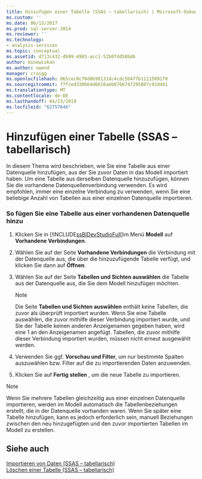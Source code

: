 ```yaml
---
title: Hinzufügen einer Tabelle (SSAS – tabellarisch) | Microsoft-Dokumentation
ms.custom: ''
ms.date: 06/13/2017
ms.prod: sql-server-2014
ms.reviewer: ''
ms.technology:
- analysis-services
ms.topic: conceptual
ms.assetid: d713c432-db99-4983-acc1-52b0fdd58bd6
author: minewiskan
ms.author: owend
manager: craigg
ms.openlocfilehash: 065cec0c70d0b98131dc4cdc5b477b11115091f8
ms.sourcegitcommit: f7fced330b64d6616aeb8766747295807c92dd41
ms.translationtype: MT
ms.contentlocale: de-DE
ms.lasthandoff: 04/23/2019
ms.locfileid: "62757646"
---
```

# <a name="add-a-table-ssas-tabular"></a>Hinzufügen einer Tabelle (SSAS – tabellarisch)
  In diesem Thema wird beschrieben, wie Sie eine Tabelle aus einer Datenquelle hinzufügen, aus der Sie zuvor Daten in das Modell importiert haben. Um eine Tabelle aus derselben Datenquelle hinzuzufügen, können Sie die vorhandene Datenquellenverbindung verwenden. Es wird empfohlen, immer eine einzelne Verbindung zu verwenden, wenn Sie eine beliebige Anzahl von Tabellen aus einer einzelnen Datenquelle importieren.  
  
### <a name="to-add-a-table-from-an-existing-data-source"></a>So fügen Sie eine Tabelle aus einer vorhandenen Datenquelle hinzu  
  
1.  Klicken Sie in [!INCLUDE[ssBIDevStudioFull](../../includes/ssbidevstudiofull-md.md)]im Menü **Modell** auf **Vorhandene Verbindungen**.  
  
2.  Wählen Sie auf der Seite **Vorhandene Verbindungen** die Verbindung mit der Datenquelle aus, die über die hinzuzufügende Tabelle verfügt, und klicken Sie dann auf **Öffnen**.  
  
3.  Wählen Sie auf der Seite **Tabellen und Sichten auswählen** die Tabelle aus der Datenquelle aus, die Sie dem Modell hinzufügen möchten.  
  
    > [!NOTE]  
    >  Die Seite **Tabellen und Sichten auswählen** enthält keine Tabellen, die zuvor als überprüft importiert wurden.  Wenn Sie eine Tabelle auswählen, die zuvor mithilfe dieser Verbindung importiert wurde, und Sie der Tabelle keinen anderen Anzeigenamen gegeben haben, wird eine 1 an den Anzeigenamen angefügt. Tabellen, die zuvor mithilfe dieser Verbindung importiert wurden, müssen nicht erneut ausgewählt werden.  
  
4.  Verwenden Sie ggf. **Vorschau und Filter**, um nur bestimmte Spalten auszuwählen bzw. Filter auf die zu importierenden Daten anzuwenden.  
  
5.  Klicken Sie auf **Fertig stellen** , um die neue Tabelle zu importieren.  
  
> [!NOTE]  
>  Wenn Sie mehrere Tabellen gleichzeitig aus einer einzelnen Datenquelle importieren, werden im Modell automatisch die Tabellenbeziehungen erstellt, die in der Datenquelle vorhanden waren. Wenn Sie später eine Tabelle hinzufügen, kann es jedoch erforderlich sein, manuell Beziehungen zwischen den neu hinzugefügten und den zuvor importierten Tabellen im Modell zu erstellen.  
  
## <a name="see-also"></a>Siehe auch  
 [Importieren von Daten &#40;SSAS – tabellarisch&#41;](../import-data-ssas-tabular.md)   
 [Löschen einer Tabelle &#40;SSAS – tabellarisch&#41;](delete-a-table-ssas-tabular.md)  
  
  
